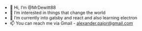 - 👋 Hi, I’m @MrDewitt88
- 👀 I’m interested in things that change the world
- 🌱 I’m currently into gatsby and react and also learning electron
- 📫 You can reach me via Gmail - alexander.pajor@gmail.com

<!---
MrDewitt88/MrDewitt88 is a ✨ special ✨ repository because its `README.md` (this file) appears on your GitHub profile.
You can click the Preview link to take a look at your changes.
--->
